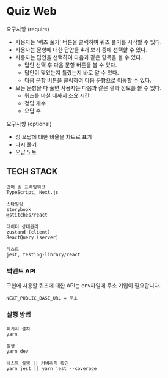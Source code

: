 # Quiz Web

요구사항 (require)

- 사용자는 '퀴즈 풀기' 버튼을 클릭하여 퀴즈 풀기를 시작할 수 있다.
- 사용자는 문항에 대한 답안을 4개 보기 중에 선택할 수 있다.
- 사용자는 답안을 선택하여 다음과 같은 항목을 볼 수 있다.
  - 답안 선택 후 다음 문항 버튼을 볼 수 있다.
  - 답안이 맞았는지 틀렸는지 바로 알 수 있다.
  - 다음 문항 버튼을 클릭하여 다음 문항으로 이동할 수 있다.
- 모든 문항을 다 풀면 사용자는 다음과 같은 결과 정보를 볼 수 있다.
  - 퀴즈를 마칠 때까지 소요 시간
  - 정답 개수
  - 오답 수

요구사항 (optional)

- 정 오답에 대한 비율을 차트로 표기
- 다시 풀기
- 오답 노트

## TECH STACK

```shell
언어 및 프레임워크
TypeScript, Next.js

스타일링
storybook
@stitches/react

데이터 상태관리
zustand (client)
ReactQuery (server)

테스트
jest, testing-library/react
```

### 백엔드 API

구현에 사용할 퀴즈에 대한 API는 env파일에 주소 기입이 필요합니다.

```shell
NEXT_PUBLIC_BASE_URL = 주소
```

### 실행 방법

```shell
패키지 설치
yarn

실행
yarn dev

테스트 실행 || 커버리지 확인
yarn jest || yarn jest --coverage
```
